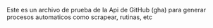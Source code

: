 Este  es un archivo de prueba de la Api de GitHub (gha) para generar procesos automaticos como scrapear, rutinas, etc
